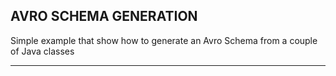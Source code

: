 AVRO SCHEMA GENERATION
-----------------------------------------------------------------------------

Simple example that show how to generate an Avro Schema from a couple
of Java classes 

-----------------------------------------------------------------------------

